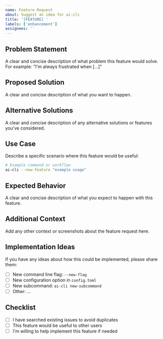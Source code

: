 ```yaml
---
name: Feature Request
about: Suggest an idea for ai-cli
title: '[FEATURE] '
labels: ['enhancement']
assignees: ''
---
```


## Problem Statement
A clear and concise description of what problem this feature would solve. For example: "I'm always frustrated when [...]"

## Proposed Solution
A clear and concise description of what you want to happen.

## Alternative Solutions
A clear and concise description of any alternative solutions or features you've considered.

## Use Case
Describe a specific scenario where this feature would be useful:

```bash
# Example command or workflow
ai-cli --new-feature "example usage"
```

## Expected Behavior
A clear and concise description of what you expect to happen with this feature.

## Additional Context
Add any other context or screenshots about the feature request here.

## Implementation Ideas
If you have any ideas about how this could be implemented, please share them:

- [ ] New command line flag: `--new-flag`
- [ ] New configuration option in `config.toml`
- [ ] New subcommand: `ai-cli new-subcommand`
- [ ] Other: ...

## Checklist
- [ ] I have searched existing issues to avoid duplicates
- [ ] This feature would be useful to other users
- [ ] I'm willing to help implement this feature if needed 